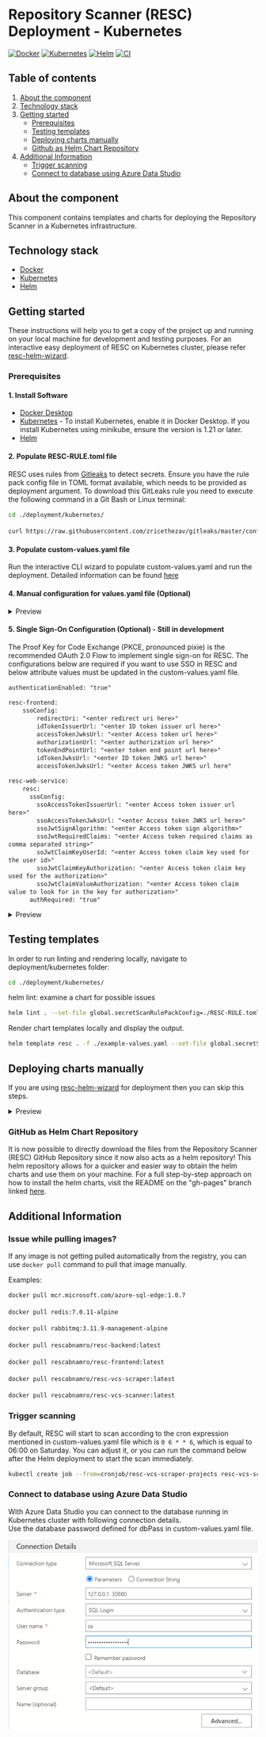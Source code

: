 # Repository Scanner (RESC) Deployment - Kubernetes
[![Docker][docker-shield]][docker-url]
[![Kubernetes][k8-shield]][k8-url]
[![Helm][helm-shield]][helm-url]
[![CI][ci-shield]][ci-url]

<!-- TABLE OF CONTENTS -->
## Table of contents
1. [About the component](#about-the-component)
2. [Technology stack](#technology-stack)
3. [Getting started](#getting-started)
    - [Prerequisites](#prerequisites)
    - [Testing templates](#testing-templates)
    - [Deploying charts manually](#deploying-charts-manually)
    - [Github as Helm Chart Repository](#github-as-helm-chart-repository)
4. [Additional Information](#additional-information)
    - [Trigger scanning](#trigger-scanning)
    - [Connect to database using Azure Data Studio](#connect-to-database-using-azure-data-studio)


<!-- ABOUT THE COMPONENT -->
## About the component
This component contains templates and charts for deploying the Repository Scanner in a Kubernetes infrastructure.

<!-- TECHNOLOGY STACK -->
## Technology stack
* [Docker](https://www.docker.com/)
* [Kubernetes](https://kubernetes.io/)
* [Helm](https://helm.sh/)

<!-- GETTING STARTED -->
## Getting started

These instructions will help you to get a copy of the project up and running on your local machine for development and testing purposes.
For an interactive easy deployment of RESC on Kubernetes cluster, please refer [resc-helm-wizard](https://github.com/abnamro/repository-scanner/blob/main/deployment/resc-helm-wizard/README.md).

### Prerequisites
#### 1. Install Software
* [Docker Desktop](https://www.docker.com/products/docker-desktop/)
* [Kubernetes](https://docs.docker.com/desktop/kubernetes/) - To install Kubernetes, enable it in Docker Desktop. If you install Kubernetes using minikube, ensure the version is 1.21 or later.
* [Helm](https://helm.sh/docs/intro/install/)

 
#### 2. Populate RESC-RULE.toml file
RESC uses rules from [Gitleaks](https://github.com/zricethezav/gitleaks) to detect secrets.
Ensure you have the rule pack config file in TOML format available, which needs to be provided as deployment argument.
To download this GitLeaks rule you need to execute the following command in a Git Bash or Linux terminal:

```bash
cd ./deployment/kubernetes/

curl https://raw.githubusercontent.com/zricethezav/gitleaks/master/config/gitleaks.toml > RESC-RULE.toml
```

#### 3. Populate custom-values.yaml file

Run the interactive CLI wizard to populate custom-values.yaml and run the deployment.
Detailed information can be found [here](https://github.com/abnamro/repository-scanner/blob/main/deployment/resc-helm-wizard/README.md)

#### 4. Manual configuration for values.yaml file (Optional)
<details>
  <summary>Preview</summary>
  
  #### 1. Create persistent volume and update it in custom-values.yaml
Create two folders in your user folder and name them _database_ and _rabbitmq_ as described below.

Windows: C:\Users\<username>\resc\database and C:\Users\<username>\resc\rabbitmq  
Linux: /Users/<username>/var/resc/database and /Users/<username>/var/resc/rabbitmq

Update persistent volume claim path and filemountType for database.
```
Windows:
--------------
resc-database:
  filemountType: "windows"
  database:
    pvc_path: "/run/desktop/mnt/host/c/Users/<username>/resc/database"

Linux:
--------------
resc-database:
  filemountType: "linux"
  database:
    pvc_path: "/Users/<username>/var/resc/database"
```

Update persistent volume claim path and filemountType for rabbitmq in your custom-values.yaml file.
```
Windows:
--------------
resc-rabbitmq:
  filemountType: "windows"
  rabbitMQ:
    pvc_path: "/run/desktop/mnt/host/c/Users/<username>/resc/rabbitmq"

Linux:
--------------
resc-rabbitmq:
  filemountType: "linux"
  rabbitMQ:
    pvc_path: "/Users/<username>/var/resc/rabbitmq"
```

#### 2. Provide details of the accounts/projects to scan
You need to provide at least one vcs (Version Control System) instance details to start scanning.
Below is an example for how to scan repositories from GitHub.
* scope: List of GitHub accounts you want to scan.
  For example, let's say you want to scan all the repositories for the following GitHub accounts.  
  https://github.com/kubernetes  
  https://github.com/docker

  Then you need to add those accounts to scope like : ["kubernetes", "docker"]. All the repositories from those accounts will be scanned.
* exceptions (optional): If you want to exclude any account from scan, then add it to exceptions. Default is empty exception.
* usernameValue: Provide your GitHub username.
* tokenValue: Provide your GitHub personal access token if you wish to scan private repositories.



```yaml
resc-vcs-instances:
  vcsInstances:
    ### Github ###
    - name: "GITHUB_PUBLIC"
      scope: ["kubernetes", "docker"]
      exceptions: []
      providerType: "GITHUB_PUBLIC"
      hostname: "github.com"
      port: "443"
      scheme: "https"
      username: "GITHUB_PUBLIC_USERNAME"
      usernameValue: "<enter your github username here>"
      organization: ""
      token: "GITHUB_PUBLIC_TOKEN"
      tokenValue: "<enter your github personal access token here>"
```

</details>

#### 5. Single Sign-On Configuration (Optional) - Still in development
The Proof Key for Code Exchange (PKCE, pronounced pixie) is the recommended OAuth 2.0 Flow to implement single sign-on for RESC. The configurations below are required if you want to use SSO in RESC and below attribute values must be updated in the custom-values.yaml file.

```
authenticationEnabled: "true"
```

```
resc-frontend:
    ssoConfig:
        redirectUri: "<enter redirect uri here>"
        idTokenIssuerUrl: "<enter ID token issuer url here>"
        accessTokenJwksUrl: "<enter Access token url here>"
        authorizationUrl: "<enter authorization url here>"
        tokenEndPointUrl: "<enter token end point url here>"
        idTokenJwksUrl: "<enter ID token JWKS url here>"
        accessTokenJwksUrl: "<enter Access token JWKS url here"
```

```
resc-web-service:
    resc:
      ssoConfig:
        ssoAccessTokenIssuerUrl: "<enter Access token issuer url here>"
        ssoAccessTokenJwksUrl: "<enter Access token JWKS url here>"
        ssoJwtSignAlgorithm: "<enter Access token sign algorithm>" 
        ssoJwtRequiredClaims: "<enter Access token required claims as comma separated string>"
        soJwtClaimKeyUserId: "<enter Access token claim key used for the user id>"
        ssoJwtClaimKeyAuthorization: "<enter Access token claim key used for the authorization>"
        ssoJwtClaimValueAuthorization: "<enter Access token claim value to look for in the key for authorization>"
      authRequired: "true"
```


<details>
  <summary>Preview</summary>
Examples and explanation:

1. redirectUri: "http://localhost:30000/callback"
    The Redirect URI is a URL that specifies where the authorization code should be sent by the authorization server.

2. idTokenIssuerUrl: "https://example.com"
    The ID token issuer URL refers to the URL of the authorization server where the client application can retrieve the ID token during the PKCE flow to authenticate the user and to obtain information about the user's identity.

3. authorizationUrl: "https://example.com/as/authorization.oauth2"
    The authorization URL in PKCE flow is the endpoint where the user is redirected to grant consent and authenticate with the authorization server, while also providing the PKCE code challenge.

4. tokenEndPointUrl: "https://example.com/as/token.oauth2"
    The token endpoint URL is the endpoint where the client exchanges an authorization code for an access token.

5. idTokenJwksUrl: "https://example.com/pf/JWKS"
    The ID token JWKS URL is the endpoint where the client can retrieve the JSON Web Key Set (JWKS) to verify the signature of the ID token received during OAuth 2.0 PKCE flow.


6. accessTokenIssuerUrl / ssoAccessTokenIssuerUrl: "https://example.com"
    The access token issuer URL is the endpoint where the Authorization Server issues access tokens in the PKCE flow.

7. accessTokenJwksUrl / ssoAccessTokenJwksUrl: "https://example.com/ext/employeeoidc/jwks"
    The access token JWKS URL is the endpoint where the server provides the public keys needed to verify the signature of an access token.

8. ssoJwtSignAlgorithm: "RS256"
    The signing algoritm used by the SSO provider to sign the access token.

9. ssoJwtRequiredClaims: "email,roles,firstname"
    List of claims required to be present in the SSO token.

10. soJwtClaimKeyUserId: "email"
    Claim key used to identify the user by (used for saving audit records under that user).

11. ssoJwtClaimKeyAuthorization: "roles"
    Claim key used for the authorization check, it needs to be present and have the value from ssoJwtClaimValueAuthorization as part of it.

12. ssoJwtClaimValueAuthorization: "RESC_USER"
    Claim value used to check the contents of the claim key defined in ssoJwtClaimKeyAuthorization if its part of the value, if not the user will not be allowed to use the system.

 </details>
    
## Testing templates
In order to run linting and rendering locally, navigate to deployment/kubernetes folder:
```bash
cd ./deployment/kubernetes/
```

helm lint: examine a chart for possible issues
```bash
helm lint . --set-file global.secretScanRulePackConfig=./RESC-RULE.toml
```

Render chart templates locally and display the output.
```bash
helm template resc . -f ./example-values.yaml --set-file global.secretScanRulePackConfig=./RESC-RULE.toml
```

## Deploying charts manually
If you are using [resc-helm-wizard](https://github.com/abnamro/repository-scanner/blob/main/deployment/resc-helm-wizard/README.md) for deployment then you can skip this steps.
<details>
  <summary>Preview</summary>
Make sure you have completed the [pre-requisite](#prerequisites) steps.

* Ensure the namespace is created, if not then run
  ```bash
  kubectl create namespace resc
  ```
* Navigate to deployment/kubernetes folder.
  ```bash
  cd ./deployment/kubernetes/
  ```

* Deploy the helm charts.
  ```bash
  helm install --namespace resc resc . -f ./example-values.yaml --set-file global.secretScanRulePackConfig=./RESC-RULE.toml
  ```

* Optionally, set the default namespace for all kubectl commands. Now you no longer need to specify the -n resc option for all the kubectl commands.
  ```bash
  kubectl config set-context --current --namespace=resc
  ```

* Wait for approximately two minutes, then run the below commands to verify the installation. All pods should be in `Running` state.
  ```bash
  helm list -n resc
  kubectl get pods -n resc
  ```
  ![deployment-status-screenshot!](images/deployment-status.png)

* To upgrade the deployment run the following command.
  ```bash
  helm upgrade --namespace resc resc . -f ../resc-helm-wizard/custom-values.yaml --set-file global.secretScanRulePackConfig=./RESC-RULE.toml
  ```
* To uninstall or delete the deployment run the following command.
  ```bash
  helm uninstall resc --namespace resc
  ```
 </details>  

### GitHub as Helm Chart Repository
It is now possible to directly download the files from the Repository Scanner (RESC) GitHub Repository since it now also
acts as a helm repository! This helm repository allows for a quicker and easier way to obtain the helm charts and use them
on your machine. For a full step-by-step approach on how to install the helm charts, visit the README on the "gh-pages" branch
linked [here](https://github.com/abnamro/repository-scanner/blob/gh-pages/README.md).

## Additional Information
### Issue while pulling images?
If any image is not getting pulled automatically from the registry, you can use `docker pull` command to pull that image manually.

Examples:
```bash
docker pull mcr.microsoft.com/azure-sql-edge:1.0.7

docker pull redis:7.0.11-alpine

docker pull rabbitmq:3.11.9-management-alpine

docker pull rescabnamro/resc-backend:latest

docker pull rescabnamro/resc-frontend:latest

docker pull rescabnamro/resc-vcs-scraper:latest

docker pull rescabnamro/resc-vcs-scanner:latest
```

### Trigger scanning
By default, RESC will start to scan according to the cron expression mentioned in custom-values.yaml file which is `0 6 * * 6`, which is equal to 06:00 on Saturday.
You can adjust it, or you can run the command below after the Helm deployment to start the scan immediately.
```bash
kubectl create job --from=cronjob/resc-vcs-scraper-projects resc-vcs-scraper-projects -n resc
```
### Connect to database using Azure Data Studio
With Azure Data Studio you can connect to the database running in Kubernetes cluster with following connection details.  
Use the database password defined for dbPass in custom-values.yaml file.

![db-connection-screenshot!](images/db-connection.png)


<!-- MARKDOWN LINKS & IMAGES -->
[ci-shield]: https://img.shields.io/github/actions/workflow/status/abnamro/repository-scanner/k8-infra-ci.yaml?style=flat&logo=github
[ci-url]: https://github.com/abnamro/repository-scanner/actions/workflows/k8-infra-ci.yaml
[docker-shield]: https://img.shields.io/badge/Docker-2CA5E0?style=flat&logo=docker&logoColor=white
[docker-url]: https://www.docker.com
[k8-shield]: https://img.shields.io/badge/kubernetes-326ce5.svg?&style=flat&logo=kubernetes&logoColor=white
[k8-url]: https://kubernetes.io
[helm-shield]: https://img.shields.io/badge/Helm-0F1689?style=flat&logo=Helm&labelColor=0F1689
[helm-url]: https://helm.sh